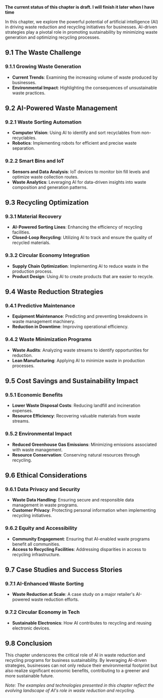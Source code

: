 **The current status of this chapter is draft. I will finish it later when I have time**

In this chapter, we explore the powerful potential of artificial intelligence (AI) in driving waste reduction and recycling initiatives for businesses. AI-driven strategies play a pivotal role in promoting sustainability by minimizing waste generation and optimizing recycling processes.

9.1 The Waste Challenge
-----------------------

### 9.1.1 Growing Waste Generation

* **Current Trends**: Examining the increasing volume of waste produced by businesses.
* **Environmental Impact**: Highlighting the consequences of unsustainable waste practices.

9.2 AI-Powered Waste Management
-------------------------------

### 9.2.1 Waste Sorting Automation

* **Computer Vision**: Using AI to identify and sort recyclables from non-recyclables.
* **Robotics**: Implementing robots for efficient and precise waste separation.

### 9.2.2 Smart Bins and IoT

* **Sensors and Data Analysis**: IoT devices to monitor bin fill levels and optimize waste collection routes.
* **Waste Analytics**: Leveraging AI for data-driven insights into waste composition and generation patterns.

9.3 Recycling Optimization
--------------------------

### 9.3.1 Material Recovery

* **AI-Powered Sorting Lines**: Enhancing the efficiency of recycling facilities.
* **Closed-Loop Recycling**: Utilizing AI to track and ensure the quality of recycled materials.

### 9.3.2 Circular Economy Integration

* **Supply Chain Optimization**: Implementing AI to reduce waste in the production process.
* **Product Design**: Using AI to create products that are easier to recycle.

9.4 Waste Reduction Strategies
------------------------------

### 9.4.1 Predictive Maintenance

* **Equipment Maintenance**: Predicting and preventing breakdowns in waste management machinery.
* **Reduction in Downtime**: Improving operational efficiency.

### 9.4.2 Waste Minimization Programs

* **Waste Audits**: Analyzing waste streams to identify opportunities for reduction.
* **Lean Manufacturing**: Applying AI to minimize waste in production processes.

9.5 Cost Savings and Sustainability Impact
------------------------------------------

### 9.5.1 Economic Benefits

* **Lower Waste Disposal Costs**: Reducing landfill and incineration expenses.
* **Resource Efficiency**: Recovering valuable materials from waste streams.

### 9.5.2 Environmental Impact

* **Reduced Greenhouse Gas Emissions**: Minimizing emissions associated with waste management.
* **Resource Conservation**: Conserving natural resources through recycling.

9.6 Ethical Considerations
--------------------------

### 9.6.1 Data Privacy and Security

* **Waste Data Handling**: Ensuring secure and responsible data management in waste programs.
* **Customer Privacy**: Protecting personal information when implementing recycling initiatives.

### 9.6.2 Equity and Accessibility

* **Community Engagement**: Ensuring that AI-enabled waste programs benefit all communities.
* **Access to Recycling Facilities**: Addressing disparities in access to recycling infrastructure.

9.7 Case Studies and Success Stories
------------------------------------

### 9.7.1 AI-Enhanced Waste Sorting

* **Waste Reduction at Scale**: A case study on a major retailer's AI-powered waste reduction efforts.

### 9.7.2 Circular Economy in Tech

* **Sustainable Electronics**: How AI contributes to recycling and reusing electronic devices.

9.8 Conclusion
--------------

This chapter underscores the critical role of AI in waste reduction and recycling programs for business sustainability. By leveraging AI-driven strategies, businesses can not only reduce their environmental footprint but also realize significant economic benefits, contributing to a greener and more sustainable future.

*Note: The examples and technologies presented in this chapter reflect the evolving landscape of AI's role in waste reduction and recycling.*
